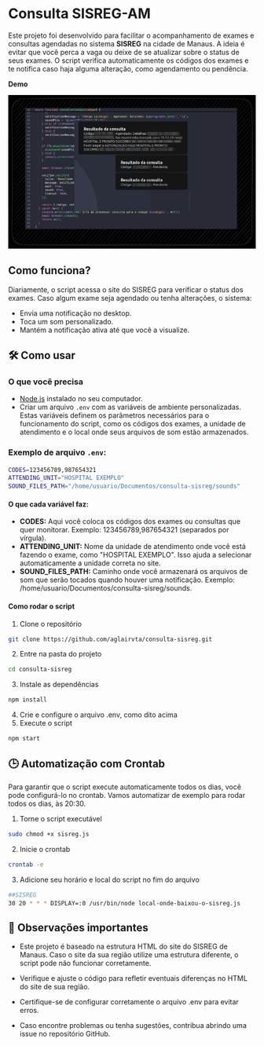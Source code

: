 # Consulta SISREG-AM

Este projeto foi desenvolvido para facilitar o acompanhamento de exames e consultas agendadas no sistema **SISREG** na cidade de Manaus. A ideia é evitar que você perca a vaga ou deixe de se atualizar sobre o status de seus exames. O script verifica automaticamente os códigos dos exames e te notifica caso haja alguma alteração, como agendamento ou pendência.

**Demo**

![Demonstração](./demo/demo.png)

## Como funciona?

Diariamente, o script acessa o site do SISREG para verificar o status dos exames. Caso algum exame seja agendado ou tenha alterações, o sistema:

- Envia uma notificação no desktop.
- Toca um som personalizado.
- Mantém a notificação ativa até que você a visualize.

## 🛠 Como usar

### O que você precisa

- [Node.js](https://nodejs.org) instalado no seu computador.
- Criar um arquivo `.env` com as variáveis de ambiente personalizadas. Estas variáveis definem os parâmetros necessários para o funcionamento do script, como os códigos dos exames, a unidade de atendimento e o local onde seus arquivos de som estão armazenados.

### Exemplo de arquivo `.env`:

```bash
CODES=123456789,987654321
ATTENDING_UNIT="HOSPITAL EXEMPLO"
SOUND_FILES_PATH="/home/usuario/Documentos/consulta-sisreg/sounds"
```

#### O que cada variável faz:

- **CODES:** Aqui você coloca os códigos dos exames ou consultas que quer monitorar. Exemplo: 123456789,987654321 (separados por vírgula).
- **ATTENDING_UNIT:** Nome da unidade de atendimento onde você está fazendo o exame, como "HOSPITAL EXEMPLO". Isso ajuda a selecionar automaticamente a unidade correta no site.
- **SOUND_FILES_PATH:** Caminho onde você armazenará os arquivos de som que serão tocados quando houver uma notificação. Exemplo: /home/usuario/Documentos/consulta-sisreg/sounds.

#### Como rodar o script

1. Clone o repositório
```bash
git clone https://github.com/aglairvta/consulta-sisreg.git
```
2. Entre na pasta do projeto
```bash
cd consulta-sisreg
```
3. Instale as dependências
```bash
npm install
```
4. Crie e configure o arquivo .env, como dito acima
5. Execute o script
```bash
npm start
```

## 🕒 Automatização com Crontab

Para garantir que o script execute automaticamente todos os dias, você pode configurá-lo no crontab. Vamos automatizar de exemplo para rodar todos os dias, às 20:30.

1. Torne o script executável
```bash
sudo chmod +x sisreg.js
```
2. Inicie o crontab
```bash
crontab -e
```
3. Adicione seu horário e local do script no fim do arquivo
```bash
##SISREG
30 20 * * * DISPLAY=:0 /usr/bin/node local-onde-baixou-o-sisreg.js
```

 
## 📌 Observações importantes
    
- Este projeto é baseado na estrutura HTML do site do SISREG de Manaus. Caso o site da sua região utilize uma estrutura diferente, o script pode não funcionar corretamente.

- Verifique e ajuste o código para refletir eventuais diferenças no HTML do site de sua região.

- Certifique-se de configurar corretamente o arquivo .env para evitar erros.

- Caso encontre problemas ou tenha sugestões, contribua abrindo uma issue no repositório GitHub.